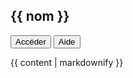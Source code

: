 <h2>{{ nom }}</h2>
<a href="{{ lien }}"><button>Accéder</button></a> <a href="{{ aide }}"><button>Aide</button></a>
<p>{{ content | markdownify }}</p>
